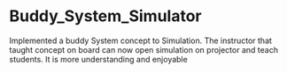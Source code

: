 # Buddy_System_Simulator
Implemented a buddy System concept to Simulation. The instructor that taught concept on board can now open simulation on projector and teach students. It is more understanding and enjoyable
